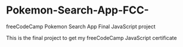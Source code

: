# Pokemon-Search-App-FCC-
freeCodeCamp Pokemon Search App Final JavaScript project

This is the final project to get my freeCodeCamp JavaScript certificate
